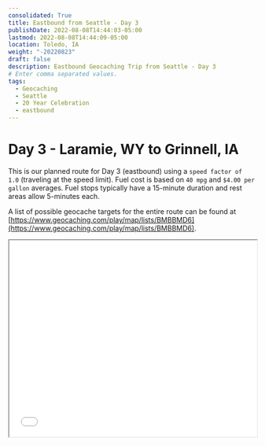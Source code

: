 ```yaml
---
consolidated: True
title: Eastbound from Seattle - Day 3
publishDate: 2022-08-08T14:44:03-05:00
lastmod: 2022-08-08T14:44:09-05:00
location: Toledo, IA
weight: "-20220823"
draft: false
description: Eastbound Geocaching Trip from Seattle - Day 3
# Enter comma separated values.
tags:
  - Geocaching
  - Seattle
  - 20 Year Celebration
  - eastbound  
---
```


# Day 3 - Laramie, WY to Grinnell, IA   

This is our planned route for Day 3 (eastbound) using a `speed factor of 1.0` (traveling at the speed limit).  Fuel cost is based on `40 mpg` and `$4.00 per gallon` averages.  Fuel stops typically have a 15-minute duration and rest areas allow 5-minutes each. 

A list of possible geocache targets for the entire route can be found at [https://www.geocaching.com/play/map/lists/BMBBMD6](https://www.geocaching.com/play/map/lists/BMBBMD6).  

<iframe src="/html/Eastbound-Day-3.html" style="width: 100%; height: 400px; border:1;" title="Eastbound Day 3"></iframe>